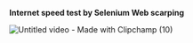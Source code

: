 **Internet speed test by Selenium Web scarping**


![Untitled video - Made with Clipchamp (10)](https://github.com/user-attachments/assets/6110c12d-e561-4b03-8611-0032168d4653)
